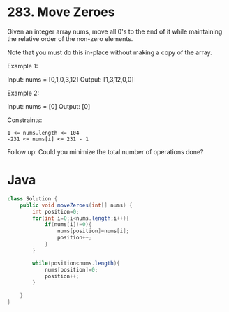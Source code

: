 # 283. Move Zeroes

Given an integer array nums, move all 0's to the end of it while maintaining the relative order of the non-zero elements.

Note that you must do this in-place without making a copy of the array.


Example 1:

Input: nums = [0,1,0,3,12]
Output: [1,3,12,0,0]

Example 2:

Input: nums = [0]
Output: [0]

 
Constraints:

    1 <= nums.length <= 104
    -231 <= nums[i] <= 231 - 1

 
Follow up: Could you minimize the total number of operations done?

# Java
```java
class Solution {
    public void moveZeroes(int[] nums) {
        int position=0;
        for(int i=0;i<nums.length;i++){
            if(nums[i]!=0){
                nums[position]=nums[i];
                position++;
            }
        }

        while(position<nums.length){
            nums[position]=0;
            position++;
        }
        
    }
}
```
